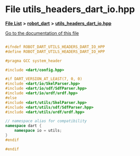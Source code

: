

# File utils\_headers\_dart\_io.hpp

[**File List**](files.md) **>** [**robot\_dart**](dir_166284c5f0440000a6384365f2a45567.md) **>** [**utils\_headers\_dart\_io.hpp**](utils__headers__dart__io_8hpp.md)

[Go to the documentation of this file](utils__headers__dart__io_8hpp.md)

```C++

#ifndef ROBOT_DART_UTILS_HEADERS_DART_IO_HPP
#define ROBOT_DART_UTILS_HEADERS_DART_IO_HPP

#pragma GCC system_header

#include <dart/config.hpp>

#if DART_VERSION_AT_LEAST(7, 0, 0)
#include <dart/io/SkelParser.hpp>
#include <dart/io/sdf/SdfParser.hpp>
#include <dart/io/urdf/urdf.hpp>
#else
#include <dart/utils/SkelParser.hpp>
#include <dart/utils/sdf/SdfParser.hpp>
#include <dart/utils/urdf/urdf.hpp>

// namespace alias for compatibility
namespace dart {
    namespace io = utils;
}
#endif

#endif

```

